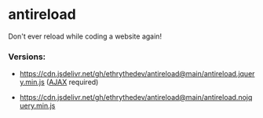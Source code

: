 # antireload
Don't ever reload while coding a website again!

### Versions:

* https://cdn.jsdelivr.net/gh/ethrythedev/antireload@main/antireload.jquery.min.js ([AJAX](https://jquery.com) required)

* https://cdn.jsdelivr.net/gh/ethrythedev/antireload@main/antireload.nojquery.min.js
